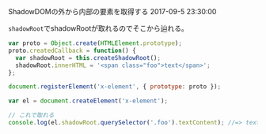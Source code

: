 ShadowDOMの外から内部の要素を取得する
2017-09-5 23:30:00

`shadowRoot`でshadowRootが取れるのでそこから辿れる。

```javascript
var proto = Object.create(HTMLElement.prototype);
proto.createdCallback = function() {
  var shadowRoot = this.createShadowRoot(); 
  shadowRoot.innerHTML = '<span class="foo">text</span>';
};

document.registerElement('x-element', { prototype: proto });

var el = document.createElement('x-element');

// これで取れる
console.log(el.shadowRoot.querySelector('.foo').textContent); //=> text
```
